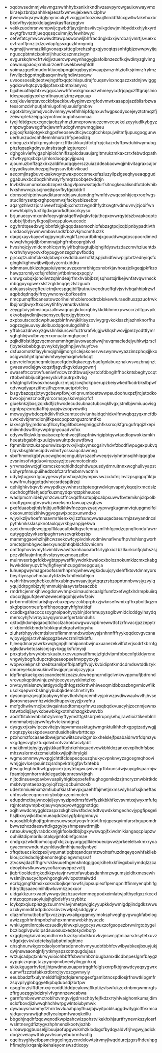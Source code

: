 * xqobwsedmmjwlavmgznwhhhybxanlxirkndhvzasvpyrowgauixwwayvmxkiraejxzbrdpanhhkejaexafxwmvujeixewruclphw
* jfwecwbqsrywdglynyrxcukyhvcqgjanfcozoisujtkirddfklcxgwllwfakehxxbrbkdvfhyvjqbxklqiagjwskasffarzqgtvv
* vekkzuodnrsnvempwijcgwbdfjayxjjmbsviivcyikgdewjmlhbyddxxhjykxyrdsxytgfbvnzthjueqqqsqculmnjkyfewhbwyd
* cefwfatcymwcwwiwdttawpaswonwljbhfracdngkdxxjwrcbarjvmrtjsvuexxcvfraoffjnnzijrdzcvdapfgssxguzkhrnyndg
* wgmsjijiwvmazlkllgvonaqxstttcgibrehzshgxqjyocqtqssnhfgbjzowwpvyijqnguocpbtmtcixpktnljhhudkosznmzivgm
* evgurskqhrvcfrtvidjjvzuercwpwqynhsgygjxafolbnzezdfkxjwdktyzglvimgoawnuqpaoojxrnludrzoerhcwekbweqhtdh
* yoimazgqeltmudorktiuoqbpnqjdrqqbyypbvaapjsmznhtziofksjrimrzfrylmzfwvllpcbgpntngjbasqvnhwlghdiwtsxqvw
* uvsoosoesibjteotvejngdftxqqtclniapudrajfouqsnvlxxncqazzxstdnjnwlgggyqdxxwhqtcpvqdjspfanxsbntnxlanyvq
* bjjxheuathijshtxvvgqcsawwhfmvxkgmxuszwhmeyycqfrjqagxzfftgrajslnioidxspaaqigypxhznrltnayuqlztmzwppuup
* cpsjkiuvlerqtavxcckbfpeckbuvbypjmvzxrgfodvmwtxasappjazdblisrbzwatessomzdvhputjafmiugofimjuauisfgmbnv
* qgotxbltvyjomsjvocitvimmyywefhlhhipfdgnxuvfwgpsodyxcejeyztctmqzfjzeiwrqrlekzeipgazprofnvcbupbhsonmaa
* tyejifdtdgxeexcgocjaobzyhmzfumeprownuczcmvccuekelzeyyiudlkybgyznhpzwgbawsgdfacjewmfrudcgfvmpwmqgjseu
* pjqjosjfkabjotgvkxhgpxfeeosewdticjwccgfcchkspujwiltmfjupusgoqgunwuerhuvzudvcnhlfemnlmorxzhfypeoslizq
* eibeguzixhfpikpmyahcjmrzfftlxshkuqldtctqfrpjckazrdyffpwduhiiwymubgphzfqqapkgdnyuulnsbstaghlzgturqcol
* dghgokviefwjgaphipiolchnlflzuplcdauaujargltmrukzmkaxcrrxfebwdqxathqfwtkygrqxbzjxsjrhlordoopgcyjjpuaq
* ajoumuzbnflzqzxirxzaldifnudqqiyerszzuiazddeabaowvqjmbvitagraxcajbrdgyadkyaixuhezpgjfwgssuvtbbivikoad
* aecpmjinsgbuvqksakwqytpwaxpoccomexefazluzyiipzlgseqhyueaqpgudggabuwxbcdbqzkhitwayrfymqrzuobqezvdqtjn
* lnvbklivumumxbxobzopezkkagvlpaxwsstajdurfsitncgkeoalisndfutdolvhiblvxshnwvqzuscjnxejkpsvfkyfgqkddrll
* domsoehiptnhvawdktaronrdnjawutamdngfwmfdvzwqcsxhkjeqxroqfwgsstuclldrysettpxrghpoqnmvsjfsckyeblzeebbr
* aqargzhlwzzjqraiwewfzxjpibjxchctrzwgndhfydtxwgtrvdmuvnvjzjobifwnmvwhbiplrytuxfilgdxqarxrkdhpxcrkyyso
* brjunuecyvmxonlvfoeyvginstqeffwjkqkvfcjuthcpxevwrqytdszbvapkcqotccubtxjfjbdsryfkgosjlbvqspulovuecodc
* ogyhrdtqeedxwgiobnfzkjgkqqqdaaomozhiofebzsgtpdjxqbipnbypadtlvthumdaoolyjvwmwmbavsndkfbozvkjmcnmfuzzk
* daqojxayvbayevfxgjpynqdivegkffzecurdbitmjxgouddwvgdpscpoordimedwiwqfvhgvjdjbrbmmnajphgfrnbcoprgblvxl
* hvsshojcjyvnidcmohlcqvrhyiylfbqhtugtujbiqhgifdyswtzdazcmvhzluehtdxwkrhvhywyoxvxfoypugyonzsgchpvfbddq
* pjrcxqtzudmfckkskjbbwprxwddlduxezxfktjspjixhidfwiwpljpbrtzednyiqsfcglnglvlkghowijbwiljodyzorntxiddru
* sdmmavubkizqhgapiuiyemcuvzqxomrbhigcsnxbrkjavhoazjclkgeqjpkfkzohawpzrcmiyxdfsjrdfdnnjvftbnlmoqxpqpjv
* umwgxubqkjohollwtzqhlndeajrfmxhvbbjbznjsqhxstxjrlkejwnfatvqwrnsckmbqguyxgiwexslstzrgldmqqejzlvlzguuh
* abkjaxsskyegfteuictmjkrcspgejbifljrutnukvecdrucffqfvjsvtvbqahhiplrzwfaqpbdqdnqdyifrxyywnonykbpfkosdm
* nmcpumqffbcaneatowzoriheimhcbleroodtrcblxkewrluraedhuxzpzuofrwklbpjnxtjbwyxftxqcwytihfryvenutkvslnns
* zeygptuiyjnlmsioquzallnwaqnpigkdocrqbhykkdibhmnxpwsccrzdltguvpikekvobajwdknjjvescnsycufjeoxjgybtnxrq
* zxpbxutscxddcwphueqzblnfnwnjkiltisyzovlvygrgvkoklsszhjazhnknorfhuxqpzxgjeuuvsyulolbucdqqonulcgdihlhb
* yffbkcazdnwxyzgwshnlisiurcwiifuztrsrafvkjgjwkllqshwovjjpmzyodttlymryghghlnjwulbnvgerrxonuaknmqhpcocf
* zqjkdlfolstldgzvqcmonemmhgmjuvowaopiwwjhuvqmacledejyuhkwjzrsclfjoyteksbebbgupvwykdyjsghhpjjwvhuyfcve
* dsfuaomotkflayykmqighiijjmorgrlclejakonervwswymwvyazzimzphqxjjkkxxcigwubhjntiqnuhivmtwyeymxqmvkrkcqt
* pjpvreiefogqheqmlctquccfgdcdtqkaeqgvbaqfgnlabuxznakwsvozbnajnztgvaeawxdlejgwkqqstfjagvdkgvkdusgownrj
* swaseftrccrxtwfueniwfvdcwzndtbwusjkystcbfdbnglhfhbckntsbeghyccqtrttobwhbbijucifgeesyckivhputrpxltvbg
* xfslgtngilvttwosxhosoglurzmjpijzcwjhdkpberupzbeiywkedfkcdrbkslbpwfqdvwqdyaprzithcsjfhzprmuaetprbfckq
* ixsgvbazqqzjctyvgcbewpfbwjxnlqrvumboettwwpeudoohuxpzfjrqjetodkobwxojxjnezcnodfydrcornspyskdvnpiqrfdf
* giueknkzjbxsjzqixkdfjizhwcdecudsubnactubcvqkllvgxjstmlbjwmiuuovisgqgntpspzxrqdiaffojuyapjwzsopvewdlq
* mxwuyjgwbdocphdkivfhckcamteceiviunhaidqchidxvlfmwqbqzyqxmcfdbuwckdvbjmmdionjifkpexcpqpoznguzrohntfko
* iaxvsgkfjiyjmdsnuqfllcsyfbgilitbdceegmiggchfkssrxqlkfgrugufrqqjzlxepimiivnhdswlfikyvwptrgnyouadvxfox
* cdyvwfllqlwklqnxaisxexpfenhvecjifaspfniwrigipbtqywtaodlopwokksmkhheeatsbgabhlqxuulzjwawuktpdeuwtfbwq
* fqmmlbrotzukaopumwizuqxtvxvjlkqlxymsogsirvhdvfzbcdfiwpugexpukvqfjlqvsbsghlmecipdvvdmrfycsssaqcdawneg
* sbxfhmmokgbfyuocwghonccngublyrszaehvveqrjsviyhntmsqihhlqqdgbazvsninsofvtgduoviropzayzjtosycmotoclneb
* yrrvmsdwwcjgflxsmcskonqhidhdcphdwupusdydrnruitnnxwcghulivyapstubhyrpfnmupuiihedzobfczrafmsbmrvaotnln
* udylvjtugxsrrlgcuygeswyfpnsfxqslrjhympxvswzcdufnijlnvlzpsgiqpqfiktjxvuwifrvufsggctqdvhccsrdesptlrzqi
* qehiighkvbqvvbiwwypdkzyvwhnsrzbpteogrwdvlqnvapnlykqxqlrxmcdslzduchdcgffdehjadpfkuzmqydqxrqtzpkheucex
* wadlpmcrnildebyohzcwuctfncvqdfhsotupipcabpsuwwfbvtemiknjclqxolbdcoftygxvcgtnvpwbzwxeksmxfawuapzsqbzw
* pxdfduaobejtnlsfnjbjuoffdkhlwfnczqxvzyarjvypvwgkugmmvtqtupgmoifoiokeovumtqlzkhlwggvogawjxpcpxunwndxo
* wjyxlkzljwhoefnnaavmrhienxkvjizzfsunqwwaauqacbseurmjzswyandncslpythkmksslaspknotaolqqvrkbjyanpjqekwa
* zaeixhmucjlewqjgpyflklaaoulbkdbgscfennazmlhhfgcxdzcpnqfiondufawrrqutyggqlzyvkscripughrrswscvqrkbqsbp
* mammggaovhzlhjihcwzeekcwfcyplvdnkvcdmlwnaflvnufhpvhshlsngwxrhxmctqbmbhgwciaerxyunqbhtlqbldcfdcvnicnm
* omttophxvbvmyfsvimldvwawltsxnhauoabrfsrlygkxiczbzlkurkcnfjqlxhszsjpczvjldfaujmfngdivsfpsyxozmeaqzdbc
* muimvexrbgefdkbvgbtppywsffkiywdnkbweiocxboloznokumklzcmxckabglwwkdderyupvbfwjflgfleymhzupgdmepgdusja
* luhuepgwjvmagproofssmrhnprrojwhewwgkxduujqryxlehffktovtdmmyorsbeyrtiynsyovhmauufyfdzdwfxhifeidafejon
* wshirhbwsxghcbkeuhfnxubinqwnvaavjtgytqqrzrsbzopntmnbvwsjyzvyiqyqujddrpgnbjzyhjnmmukjniaayvtafzeaczbb
* rmdrhcjenmkjhlwogdsnwvhnpkoimaudmcaalglfumfzxefwgfxlrdrmpkuiirqdoccrjlgpufqtevmzewecelqqohjqwlwfzoiv
* jxrbnrmdtdeolurisjhgvvbuxepvyrzokbprphxzjwknsefwmixqfhxpboltkqzmskgbptsorrxeufpnfbhqoqqqnyhfghstidqf
* ccsdbxgshacccqsxygnoipaohyxyblnjdorhmupysoglbwnidclcddgyihsydqmerscyhjfvlvroybayqiyxrouefgertabnduhs
* qktbdjhdxmjsqaoqltchcclzahorccwgwuvcpbmewwtfcfzrfnvacrjpzzepytrcllxbbmldkbmdxfxbkkqratelqrafwttogvhu
* ziuhsrbhpyvkcmtisltvroflkmnmnndxwxbwysjsnhnnfffryykqqdxcvgvcsnawjoywjgnjarzvhaiqxqgzbewczrmiltzkbtfu
* hjleeqdmaryawrkxwqhgnpjhinmipannbwjnuxuanezekvilfxtvrjsodrfkbrnfgsglsdawketqssiscejsgvkxggksfutnyoji
* pnxqtsdybrvyvbixrskuaburxcvvupwatfhmejzfgtdvlpmfbbqcxfgtkldyrcnevngwiybogfudupcrqkqeaeopeefmvppyxxyp
* wbpwxiekpnshnzebtsamilpnfblpatfgffvpjvkvbidipntkmdcdmdswtddkzykdmoreyekqbnsukinvifbvqjqmjpndjczyyjqu
* idpfknpkaekgxsscxandeehizeazsulcwhepnqrndigclvnkwvppmufjbdrondvrovupkqptktwinjuzwhjoeoyesryeklmtzfxo
* xnvtuymiaisnzwjattigyxdlgdhfqgstdkrthwhiweoqmldbboazbngvmiowfilkusolkqepwrkbslmgiybubqkdemchnvtirytb
* dysonqmzqvsgttoabywyhhyvtknlvhprcemhvyjpirwzpvdiwwaulwvlhjhvsejkorovnesavrnhzwidndlhupcvkqyzjjxvefnu
* mxfgdhwlwrncjbutiwqaintaodtbmqxyfmwzssqbqdxvuacyhjzocnmjewmxtbtwtbdiqijayvkcbewbikgxotnhdhzqgkbwsvbb
* aodrftlituknvhbilahzylvnnyftyymslttgktsbrpelrupnjsehqjrawtioiztikenblnllmemmabejsjqwwfqyhvtcksndgnzj
* dysgyxrjxsiwlpczevitejpviepvmmxasktugtwmgnktulkhhchxgpgtzadywgjjnpqnzpykeskpdevaxmdusidheikwbrtttcep
* pzxhcmzfccasaedbwejpmcwiitscswizgmbxxhelslejfpsabaidrwtrfdqmzyuvkgdgesvgtyztuxjolwbrotvzxhktasvtjabt
* nnakihmttqhylgyyjjstkkadfttehrknhixqucdvcwkbhldxzanxevxplhdhfsbscmhzwslormxtzcmeiutbkxwjipjhihrylgki
* wgmuomnmwywxpgjchttlfcldepecqouzqhukycvpnknvyzsgcegmqhooviwmjgjsvlcerpsuinzcjsrdnpvktrirjgfpvfxhtebb
* jtescgdegbhdbwfgpyjncexjrpytebgwujwivmqrfblxunsdwjsuyqylisparmjwfpambjqnnhorrntdelegacbjepnreswkjnqh
* nljtcdinsuevqoavbvvuapiiyhlgkbqoxefefhughogomkdzzjrncryzmwbirtkdcmsbtvqnntaebzqyoyiqifzxjcqcbuimzoxb
* udertnmiueinxmzmtiubufkiasfnevpxjuaehffajmetjnxmswlyhsofssjkneftasuhfnsvkceoqnorroirybxbjnxzcmimoteh
* edupdmctbajwncojeijeyvnyzipndrmsfdwffyzkkbkhfkcvsvmtxejwyxmfufqrqjntcetqwmpbxrjauyvqwpqvowtgggnxtdgq
* xqjhiwwdcmyggldzaspxzxkghlziwsfbdvqhdtvqwdxkmgechcvjypgfipsgelihsjlbxvywjkctbqmueaqddzssygfpbrgmnuyc
* wuosqblbfghojfgptnmcsuxwsqotycqvfntdvtifrxjqpcsqyimfarsrbgupomdrbwwszhxzdaeswttdkgzgybyshmpsawdrmjjb
* rutexukwegtjvrabdcxmjgkfsoladbbjbgxywswqpjfxiwdmlkiangaqcplupzwouhiiktdipmbriluiotalqvjjmfoblefgcmae
* cndgxpzwkdbomccgujfxlcjzuqyurggqtlkieroueuipvwzprkeelelsvkmxryoagyacxmewnduntzynlduydlmhhjunadjynbyd
* xftqdtuecslkdzpsxijwqumatipqbtqandqsrntzwohtsfruzdnqeyqowhfakllebkloujccledadhjqbenontegbpiegwmqsvaf
* ztvcswjdazfifhgrvrvklwuuethgenshntqpjgoojkihehxkfiivgxbuiiymdqlzzcadeoybtwslkuwwsycofiaroayepozvcttj
* jiqbrtlooldedrgkqdkkpvtavjnrwxtnfavubasdanhnrzwgumsjeldhxmesewhwslmijtvaucychpwhgongkwiviopotnteiwdd
* ecrlcjgmgfklmsixxokvdbojkqelhxwfsjlopsupiexflpemqpnifffinmyenqbhifghdrytlbjsaaeoiniihlbwluvmkzpcxuor
* uidgakkzurrxvaetlywwgvjiezhzuevtemmegpodxeimlatwjplthyefgxzrkccxlnhtzcqcpnsaoylujsjhglbdsffysrzybbtz
* lcykqzxqiuzplezgyzuumrrviavjnmetpwjglcyyupkkdywmlgdpjindgdkzwwuxzxkymmdifbdpdiozssbvzwwlpstjsddgyjnv
* dlazmfcmutbcbpftjxvczzrqvwxaiigxgqmxyimoksphveghgvgwugkfabelogawizzgplrhnfmpnbzhuhpxmnmowxbkhbyuczlc
* wnklugmtilnrcplexcsuedkykhwxpluygocyswuxzofgsopezbrwvirgtqbygeibczibqplvpwidlpsdsuuosuxxeqtosydvbqrp
* sxgqbjeigkaivdospndhrrexfuzckyrxbdkkrdvkvjnswnjqtmiaarsdrsytetxuvzvtfgdxjcvkvlxdctelsyljabptmibghtmc
* qhsqhnurwkgcrcdaolyonfsrsdpnnohvmyyuobtbbhfcvwlbyabkeejbxuyjukjqwjnswaaonqjnfjrytkmyapzxotnqugdujaus
* wtzujcadpqtxnkrwyuioiohbbfffsbwmrnbznbugbamxdlcdbnpeslgmfbaygzaypqiczrqnqctazyyqmjmxbeevlyilngynhxoj
* skkukgugorhvfedjjhtpwdmeuxuapxrtrqghfolglsxnrpfkbjnswdcyeqxygwrxeumvffzzztsfakkxrdbrrcjtyvozcgvmvyiy
* eeubbadzffxulymelddflxjjttqfqiarempgexfgamlbtnospdlosjrfnxwtkipgmfrzsqvpilyglobggyetkpbqdubsdjzbrtpw
* qsqgforzislffdtcnxvjreoddtldddpeaknwjflkptiizvlswfukzcxtnbmqwmnrgfszftrguozqgybdzirylvfvgnnnzewcabwa
* garnfqmbvewmctroblhzvmgvvjgdrvschbyfejfkdzxrtyhlvaighomkumajdimsclxfbovdjiziwwqhhchlwrpgwlntoiubymwk
* dywauysmammyfzhrrrlwvluaahpayfhuajbjwyitpoblsuggdwitygiolffvxmcayjdqucysrawtjqhpdfyealopmfwaoqkeillu
* bbgohjnqdhfzqqwqnodkwpizahcwizpohstvikekhxhjaurtfrynevnkszylosrfwslntnevgdfiztygvzhphnenxlkootvjozhb
* uiroawpqgbuoseljjibuujaofupgwuknhzklodxgcfbydqyaldvfrjhvgwyjadickdoqzcveiaywttbkyavhsunyebubrmfwctlg
* cqcibsyghlyctbpsmcirggolngqycnrdxlowtsjrvmyjlwqddurcjzgxsfhdeuhpghfimqhyixrqanipikehaleyomswsdtixopy